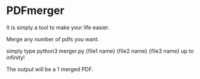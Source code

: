 # PDFmerger

It is simply a tool to make your life easier. 

Merge any number of pdfs you want. 

simply type python3 merger.py {file1 name} {file2 name} {file3 name}      up to infinity!

The output will be a 1 merged PDF. 



